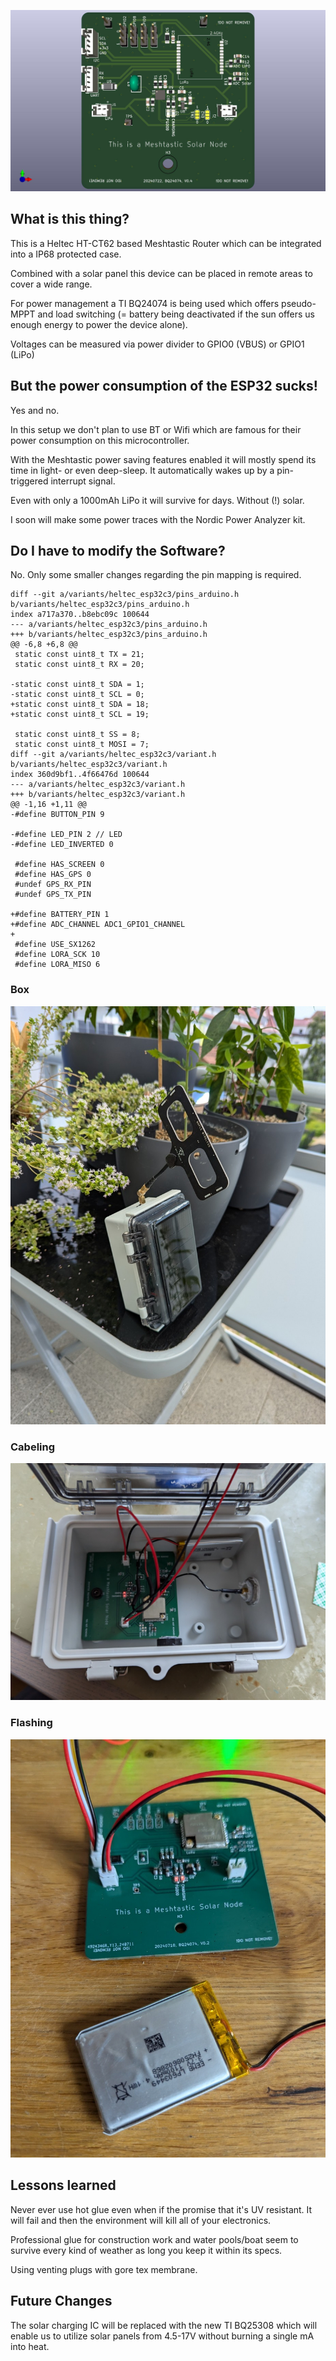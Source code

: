 
![MeshtasticRouterNode](doc/MeshtasticNode-pcb.jpg)

## What is this thing?

This is a Heltec HT-CT62 based Meshtastic Router which can be integrated into a IP68 protected case.

Combined with a solar panel this device can be placed in remote areas to cover a wide range.

For power management a TI BQ24074 is being used which offers pseudo-MPPT and load switching (= battery being deactivated if the sun offers us enough energy to power the device alone).

Voltages can be measured via power divider to GPIO0 (VBUS) or GPIO1 (LiPo)

## But the power consumption of the ESP32 sucks!

Yes and no.

In this setup we don't plan to use BT or Wifi which are famous for their power consumption on this microcontroller.

With the Meshtastic power saving features enabled it will mostly spend its time in light- or even deep-sleep. It automatically wakes up by a pin-triggered interrupt signal.

Even with only a 1000mAh LiPo it will survive for days. Without (!) solar.

I soon will make some power traces with the Nordic Power Analyzer kit.

## Do I have to modify the Software?

No. Only some smaller changes regarding the pin mapping is required.

```
diff --git a/variants/heltec_esp32c3/pins_arduino.h b/variants/heltec_esp32c3/pins_arduino.h
index a717a370..b8ebc09c 100644
--- a/variants/heltec_esp32c3/pins_arduino.h
+++ b/variants/heltec_esp32c3/pins_arduino.h
@@ -6,8 +6,8 @@
 static const uint8_t TX = 21;
 static const uint8_t RX = 20;
 
-static const uint8_t SDA = 1;
-static const uint8_t SCL = 0;
+static const uint8_t SDA = 18;
+static const uint8_t SCL = 19;
 
 static const uint8_t SS = 8;
 static const uint8_t MOSI = 7;
diff --git a/variants/heltec_esp32c3/variant.h b/variants/heltec_esp32c3/variant.h
index 360d9bf1..4f66476d 100644
--- a/variants/heltec_esp32c3/variant.h
+++ b/variants/heltec_esp32c3/variant.h
@@ -1,16 +1,11 @@
-#define BUTTON_PIN 9

-#define LED_PIN 2 // LED
-#define LED_INVERTED 0

 #define HAS_SCREEN 0
 #define HAS_GPS 0
 #undef GPS_RX_PIN
 #undef GPS_TX_PIN
 
+#define BATTERY_PIN 1
+#define ADC_CHANNEL ADC1_GPIO1_CHANNEL
+
 #define USE_SX1262
 #define LORA_SCK 10
 #define LORA_MISO 6
```

### Box

![MeshtasticRouterNode](doc/MeshtasticNode-Box.jpg)


### Cabeling

![MeshtasticRouterNode](doc/MeshtasticNode-Cabeling.jpg)

### Flashing

![MeshtasticRouterNode](doc/MeshtasticNode-Setup.jpg)


## Lessons learned

Never ever use hot glue even when if the promise that it's UV resistant. It will fail and then the environment will kill all of your electronics.

Professional glue for construction work and water pools/boat seem to survive every kind of weather as long you keep it within its specs.

Using venting plugs with gore tex membrane.

## Future Changes

The solar charging IC will be replaced with    the new TI BQ25308 which will enable us to utilize solar panels from 4.5-17V without burning a single mA into heat.
